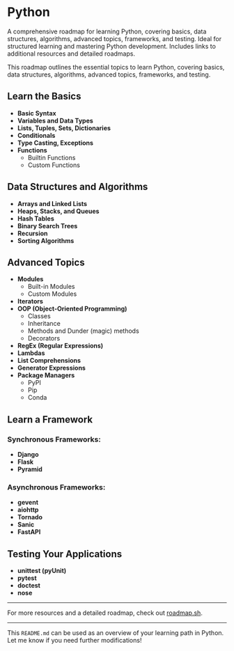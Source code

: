 # Python
A comprehensive roadmap for learning Python, covering basics, data structures, algorithms, advanced topics, frameworks, and testing. Ideal for structured learning and mastering Python development. Includes links to additional resources and detailed roadmaps.



This roadmap outlines the essential topics to learn Python, covering basics, data structures, algorithms, advanced topics, frameworks, and testing. 

## Learn the Basics

- **Basic Syntax**
- **Variables and Data Types**
- **Lists, Tuples, Sets, Dictionaries**
- **Conditionals**
- **Type Casting, Exceptions**
- **Functions**
  - Builtin Functions
  - Custom Functions

## Data Structures and Algorithms

- **Arrays and Linked Lists**
- **Heaps, Stacks, and Queues**
- **Hash Tables**
- **Binary Search Trees**
- **Recursion**
- **Sorting Algorithms**

## Advanced Topics

- **Modules**
  - Built-in Modules
  - Custom Modules
- **Iterators**
- **OOP (Object-Oriented Programming)**
  - Classes
  - Inheritance
  - Methods and Dunder (magic) methods
  - Decorators
- **RegEx (Regular Expressions)**
- **Lambdas**
- **List Comprehensions**
- **Generator Expressions**
- **Package Managers**
  - PyPI
  - Pip
  - Conda

## Learn a Framework

### Synchronous Frameworks:
- **Django**
- **Flask**
- **Pyramid**

### Asynchronous Frameworks:
- **gevent**
- **aiohttp**
- **Tornado**
- **Sanic**
- **FastAPI**

## Testing Your Applications

- **unittest (pyUnit)**
- **pytest**
- **doctest**
- **nose**

---

For more resources and a detailed roadmap, check out [roadmap.sh](https://roadmap.sh).

---

This `README.md` can be used as an overview of your learning path in Python. Let me know if you need further modifications!
